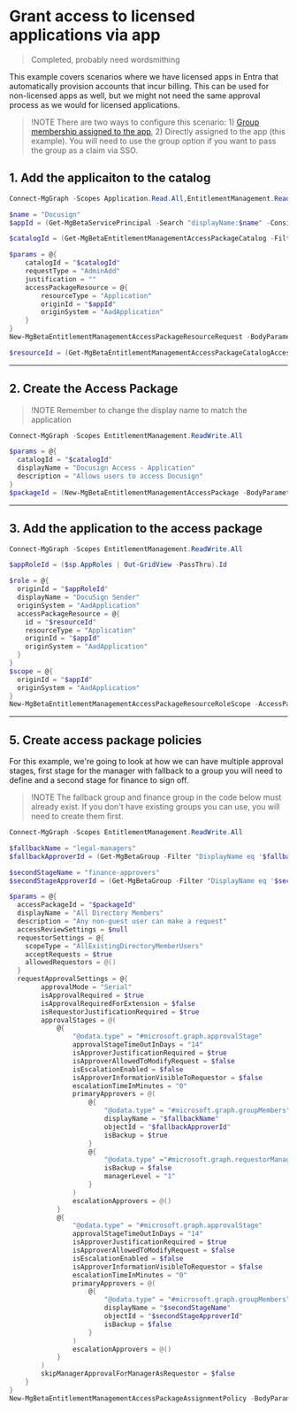 # Grant access to licensed applications via app

> Completed, probably need wordsmithing

This example covers scenarios where we have licensed apps in Entra that automatically provision accounts that incur billing. This can be used for non-licensed apps as well, but we might not need the same approval process as we would for licensed applications.

> !NOTE
> There are two ways to configure this scenario: 1) [Group membership assigned to the app](licensed-apps-group.md), 2) Directly assigned to the app (this example). You will need to use the group option if you want to pass the group as a claim via SSO.

## 1. Add the applicaiton to the catalog

```powershell
Connect-MgGraph -Scopes Application.Read.All,EntitlementManagement.ReadWrite.All

$name = "Docusign"
$appId = (Get-MgBetaServicePrincipal -Search "displayName:$name" -ConsistencyLevel eventual -CountVariable $count | Out-GridView -PassThru).Id

$catalogId = (Get-MgBetaEntitlementManagementAccessPackageCatalog -Filter "DisplayName eq 'General'").Id

$params = @{
	catalogId = "$catalogId"
	requestType = "AdminAdd"
	justification = ""
	accessPackageResource = @{
		resourceType = "Application"
		originId = "$appId"
		originSystem = "AadApplication"
	}
}
New-MgBetaEntitlementManagementAccessPackageResourceRequest -BodyParameter $params

$resourceId = (Get-MgBetaEntitlementManagementAccessPackageCatalogAccessPackageResource -AccessPackageCatalogId $catalogId -Filter "originId eq '$appId'").Id

```

---

## 2. Create the Access Package

> !NOTE
> Remember to change the display name to match the application 

```powershell
Connect-MgGraph -Scopes EntitlementManagement.ReadWrite.All

$params = @{
  catalogId = "$catalogId"
  displayName = "Docusign Access - Application"
  description = "Allows users to access Docusign"
}
$packageId = (New-MgBetaEntitlementManagementAccessPackage -BodyParameter $params).Id

```

---

## 3. Add the application to the access package

```powershell
Connect-MgGraph -Scopes EntitlementManagement.ReadWrite.All

$appRoleId = ($sp.AppRoles | Out-GridView -PassThru).Id

$role = @{
  originId = "$appRoleId"
  displayName = "DocuSign Sender"
  originSystem = "AadApplication"
  accessPackageResource = @{
    id = "$resourceId"
    resourceType = "Application"
    originId = "$appId"
    originSystem = "AadApplication"
  }
}
$scope = @{
  originId = "$appId"
  originSystem = "AadApplication"
}
New-MgBetaEntitlementManagementAccessPackageResourceRoleScope -AccessPackageId $packageId -AccessPackageResourceRole $role -AccessPackageResourceScope $scope

```

---

## 5. Create access package policies

For this example, we're going to look at how we can have multiple approval stages, first stage for the manager with fallback to a group you will need to define and a second stage for finance to sign off.

> !NOTE
> The fallback group and finance group in the code below must already exist. If you don't have existing groups you can use, you will need to create them first.

```powershell
Connect-MgGraph -Scopes EntitlementManagement.ReadWrite.All

$fallbackName = "legal-managers"
$fallbackApproverId = (Get-MgBetaGroup -Filter "DisplayName eq '$fallbackName'").Id

$secondStageName = "finance-approvers"
$secondStageApproverId = (Get-MgBetaGroup -Filter "DisplayName eq '$secondStageName'").Id

$params = @{
  accessPackageId = "$packageId"
  displayName = "All Directory Members"
  description = "Any non-guest user can make a request"
  accessReviewSettings = $null
  requestorSettings = @{
    scopeType = "AllExistingDirectoryMemberUsers"
    acceptRequests = $true
    allowedRequestors = @()
  }
  requestApprovalSettings = @{
        approvalMode = "Serial"
        isApprovalRequired = $true
        isApprovalRequiredForExtension = $false
        isRequestorJustificationRequired = $true
        approvalStages = @(
            @{
                "@odata.type" = "#microsoft.graph.approvalStage"
                approvalStageTimeOutInDays = "14"
                isApproverJustificationRequired = $true
                isApproverAllowedToModifyRequest = $false
                isEscalationEnabled = $false
                isApproverInformationVisibleToRequestor = $false
                escalationTimeInMinutes = "0"
                primaryApprovers = @(
                    @{
                        "@odata.type" = "#microsoft.graph.groupMembers"
                        displayName = "$fallbackName"
                        objectId = "$fallbackApproverId"
                        isBackup = $true
                    }
                    @{
                        "@odata.type" ="#microsoft.graph.requestorManager"
                        isBackup = $false
                        managerLevel = "1"
                    }
                )
                escalationApprovers = @()
            }
            @{
                "@odata.type" = "#microsoft.graph.approvalStage"
                approvalStageTimeOutInDays = "14"
                isApproverJustificationRequired = $true
                isApproverAllowedToModifyRequest = $false
                isEscalationEnabled = $false
                isApproverInformationVisibleToRequestor = $false
                escalationTimeInMinutes = "0"
                primaryApprovers = @(
                    @{
                        "@odata.type" = "#microsoft.graph.groupMembers"
                        displayName = "$secondStageName"
                        objectId = "$secondStageApproverId"
                        isBackup = $false
                    }
                )
                escalationApprovers = @()
            }
        )
        skipManagerApprovalForManagerAsRequestor = $false
    }
}
New-MgBetaEntitlementManagementAccessPackageAssignmentPolicy -BodyParameter $params

```
